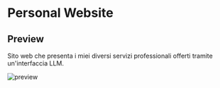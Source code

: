 # Personal Website

## Preview

Sito web che presenta i miei diversi servizi professionali offerti tramite un'interfaccia LLM.

![preview](https://github.com/user-attachments/assets/a6bb2f6b-bb8f-4876-bf7a-d87ffea713e5)



<!--
**motexture/motexture** is a ✨ _special_ ✨ repository because its `README.md` (this file) appears on your GitHub profile.

Here are some ideas to get you started:

- 🔭 I’m currently working on ...
- 🌱 I’m currently learning ...
- 👯 I’m looking to collaborate on ...
- 🤔 I’m looking for help with ...
- 💬 Ask me about ...
- 📫 How to reach me: ...
- ⚡ Fun fact: ...
-->
